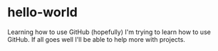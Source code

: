 # hello-world
Learning how to use GitHub (hopefully)
I'm trying to learn how to use GitHub. 
If all goes well I'll be able to help more with projects. 
